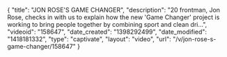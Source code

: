 {
    "title": "JON ROSE'S GAME CHANGER",
    "description": "20 frontman, Jon Rose, checks in with us to explain how the new 'Game Changer' project is working to bring people together by combining sport and clean dri...",
    "videoid": "158647",
    "date_created": "1398292499",
    "date_modified": "1418181332",
    "type": "captivate",
    "layout": "video",
    "url": "\/v\/jon-rose-s-game-changer\/158647"
}